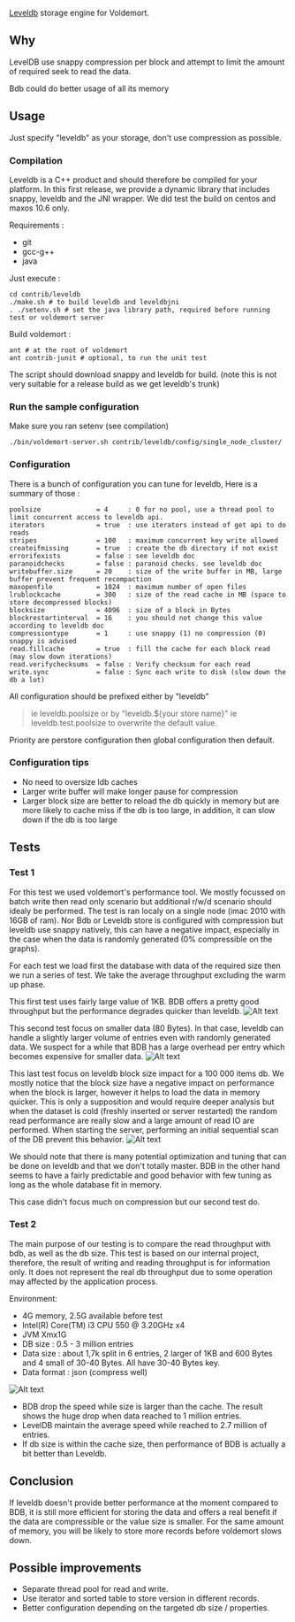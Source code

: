 [Leveldb](http://code.google.com/p/leveldb/) storage engine for Voldemort.

## Why

LevelDB use snappy compression per block and attempt to limit the amount of required seek to read the data.

Bdb could do better usage of all its memory

## Usage

Just specify "leveldb" as your storage, don't use compression as possible.

### Compilation

Leveldb is a C++ product and should therefore be compiled for your platform. In this first release, we provide a dynamic library that includes snappy, leveldb and the JNI wrapper.
We did test the build on centos and maxos 10.6 only.

Requirements : 

* git 
* gcc-g++
* java

Just execute :
    
    cd contrib/leveldb
    ./make.sh # to build leveldb and leveldbjni
    . ./setenv.sh # set the java library path, required before running test or voldemort server

Build voldemort : 

    ant # at the root of voldemort
    ant contrib-junit # optional, to run the unit test

The script should download snappy and leveldb for build. (note this is not very suitable for a release build as we get leveldb's trunk)

### Run the sample configuration

Make sure you ran setenv (see compilation)

    ./bin/voldemort-server.sh contrib/leveldb/config/single_node_cluster/

### Configuration

There is a bunch of configuration you can tune for leveldb, Here is a summary of those : 

    poolsize              = 4     : 0 for no pool, use a thread pool to limit concurrent access to leveldb api. 
    iterators             = true  : use iterators instead of get api to do reads
    stripes               = 100   : maximum concurrent key write allowed
    createifmissing       = true  : create the db directory if not exist
    errorifexists         = false : see leveldb doc
    paranoidchecks        = false : paranoid checks. see leveldb doc
    writebuffer.size      = 20    : size of the write buffer in MB, large buffer prevent frequent recompaction
    maxopenfile           = 1024  : maximum number of open files 
    lrublockcache         = 300   : size of the read cache in MB (space to store decompressed blocks)
    blocksize             = 4096  : size of a block in Bytes
    blockrestartinterval  = 16    : you should not change this value according to leveldb doc
    compressiontype       = 1     : use snappy (1) no compression (0) snappy is advised
    read.fillcache        = true  : fill the cache for each block read (may slow down iterations)
    read.verifychecksums  = false : Verify checksum for each read
    write.sync            = false : Sync each write to disk (slow down the db a lot)

All configuration should be prefixed either by "leveldb" 
> ie leveldb.poolsize
or by "leveldb.${your store name}"
> ie leveldb.test.poolsize
to overwrite the default value.

Priority are perstore configuration then global configuration then default.

### Configuration tips

* No need to oversize ldb caches
* Larger write buffer will make longer pause for compression
* Larger block size are better to reload the db quickly in memory but are more likely to cache miss if the db is too large, in addition, it can slow down if the db is too large

## Tests

### Test 1

For this test we used voldemort's performance tool. We mostly focussed on batch write then read only scenario but additional r/w/d scenario should idealy be performed. The test is ran localy on a single node (imac 2010 with 16GB of ram). Nor Bdb or Leveldb store is configured with compression but leveldb use snappy natively, this can have a negative impact, especially in the case when the data is randomly generated (0% compressible on the graphs).

For each test we load first the database with data of the required size then we run a series of test. We take the average throughput excluding the warm up phase.

This first test uses fairly large value of 1KB. BDB offers a pretty good throughput but the performance degrades quicker than leveldb.
![Alt text](http://github.com/btu/voldemort/raw/master/contrib/leveldb/doc/leveldb.002.jpg)

This second test focus on smaller data (80 Bytes). In that case, leveldb can handle a slightly larger volume of entries even with randomly generated data. We suspect for a while that BDB has a large overhead per entry which becomes expensive for smaller data.
![Alt text](http://github.com/btu/voldemort/raw/master/contrib/leveldb/doc/leveldb.003.jpg)

This last test focus on leveldb block size impact for a 100 000 items db. We mostly notice that the block size have a negative impact on performance when the block is larger, however it helps to load the data in memory quicker. This is only a supposition and would require deeper analysis but when the dataset is cold (freshly inserted or server restarted) the random read performance are really slow and a large amount of read IO are performed. When starting the server, performing an initial sequential scan of the DB prevent this behavior.
![Alt text](http://github.com/btu/voldemort/raw/master/contrib/leveldb/doc/leveldb.001.jpg)

We should note that there is many potential optimization and tuning that can be done on leveldb and that we don't totally master. BDB in the other hand seems to have a fairly predictable and good behavior with few tuning as long as the whole database fit in memory.

This case didn't focus much on compression but our second test do.

### Test 2

The main purpose of our testing is to compare the read throughput with bdb, as well as the db size. This test is based on our internal project, therefore, the result of writing and reading throughput is for information only. It does not represent the real db throughput due to some operation may affected by the application process. 

Environment:

* 4G memory, 2.5G available before test
* Intel(R) Core(TM) i3 CPU 550  @ 3.20GHz x4
* JVM Xmx1G
* DB size : 0.5 - 3 million entries
* Data size : about 1,7k split in 6 entries, 2 larger of 1KB and 600 Bytes and 4 small of 30-40 Bytes. All have 30-40 Bytes key.
* Data format : json (compress well)

![Alt text](http://github.com/btu/voldemort/raw/master/contrib/leveldb/doc/leveldb.004.jpg)

* BDB drop the speed while size is larger than the cache. The result shows the huge drop when data reached to 1 million entries.
* LevelDB maintain the average speed while reached to 2.7 million of entries.
* If db size is within the cache size, then performance of BDB is actually a bit better than Leveldb.
  
## Conclusion

If leveldb doesn't provide better performance at the moment compared to BDB, it is still more efficient for storing the data and offers a real benefit if the data are compressible or the value size is smaller. For the same amount of memory, you will be likely to store more records before voldemort slows down. 

## Possible improvements

* Separate thread pool for read and write.
* Use iterator and sorted table to store version in different records.
* Better configuration depending on the targeted db size / properties.
